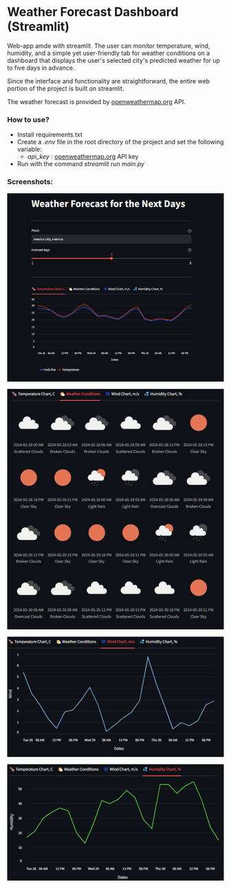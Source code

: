 # Weather Forecast Dashboard (Streamlit)

Web-app amde with streamlit. The user can monitor temperature, wind, humidity, and a simple yet user-friendly tab for weather conditions on a dashboard that displays the user's selected city's predicted weather for up to five days in advance.

Since the interface and functionality are straightforward, the entire web portion of the project is built on streamlit.

The weather forecast is provided by [openweathermap.org]() API.

### How to use?

* Install requirements.txt
* Create a *.env* file in the root directory of the project and set the following variable:
  * *api_key* : [openweathermap.org]() API key
* Run with the command *streamlit run main.py*

### Screenshots:

![1716855628722](image/README/1716855628722.png)

![1716855644205](image/README/1716855644205.png)

![1716855657882](image/README/1716855657882.png)

![1716855671384](image/README/1716855671384.png)
